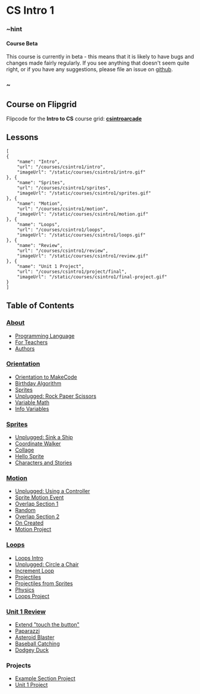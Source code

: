 # CS Intro 1

### ~hint

#### Course Beta

This course is currently in beta - this means that it is likely to have bugs and changes made fairly regularly. If you see anything that doesn't seem quite right, or if you have any suggestions, please file an issue on [github](https://github.com/microsoft/pxt-arcade).

### ~

## Course on Flipgrid

Flipcode for the **Intro to CS** course grid: **[csintroarcade](https://flipgrid.com/csintroarcade)**

## Lessons

```codecard
[
{
    "name": "Intro",
    "url": "/courses/csintro1/intro",
    "imageUrl": "/static/courses/csintro1/intro.gif"
}, {
    "name": "Sprites",
    "url": "/courses/csintro1/sprites",
    "imageUrl": "/static/courses/csintro1/sprites.gif"
}, {
    "name": "Motion",
    "url": "/courses/csintro1/motion",
    "imageUrl": "/static/courses/csintro1/motion.gif"
}, {
    "name": "Loops",
    "url": "/courses/csintro1/loops",
    "imageUrl": "/static/courses/csintro1/loops.gif"
}, {
    "name": "Review",
    "url": "/courses/csintro1/review",
    "imageUrl": "/static/courses/csintro1/review.gif"
}, {
    "name": "Unit 1 Project",
    "url": "/courses/csintro1/project/final",
    "imageUrl": "/static/courses/csintro1/final-project.gif"
}
]
```

## Table of Contents

### [About](/courses/csintro1/about)

* [Programming Language](/courses/csintro1/about/script)
* [For Teachers](/courses/csintro1/about/teachers)
* [Authors](/courses/csintro1/about/authors)

### [Orientation](/courses/csintro1/intro)

* [Orientation to MakeCode](/courses/csintro1/intro/makecode-orientation)
* [Birthday Algorithm](/courses/csintro1/intro/birthday-algorithm)
* [Sprites](/courses/csintro1/intro/sprites)
* [Unplugged: Rock Paper Scissors](/courses/csintro1/intro/unplugged)
* [Variable Math](/courses/csintro1/intro/variable-math)
* [Info Variables](/courses/csintro1/intro/info)

### [Sprites](/courses/csintro1/sprites)

* [Unplugged: Sink a Ship](/courses/csintro1/sprites/unplugged)
* [Coordinate Walker](/courses/csintro1/sprites/coordinate-walker)
* [Collage](/courses/csintro1/sprites/collage)
* [Hello Sprite](/courses/csintro1/sprites/hello-sprite)
* [Characters and Stories](/courses/csintro1/sprites/characters)

### [Motion](/courses/csintro1/motion)

* [Unplugged: Using a Controller](/courses/csintro1/motion/unplugged)
* [Sprite Motion Event](/courses/csintro1/motion/sprite-motion-event)
* [Overlap Section 1](/courses/csintro1/motion/overlap1)
* [Random](/courses/csintro1/motion/random)
* [Overlap Section 2](/courses/csintro1/motion/overlap2)
* [On Created](/courses/csintro1/motion/create-on-create-sprites)
* [Motion Project](/courses/csintro1/motion/project)

### [Loops](/courses/csintro1/loops)

* [Loops Intro](/courses/csintro1/loops/intro)
* [Unplugged: Circle a Chair](/courses/csintro1/loops/unplugged)
* [Increment Loop](/courses/csintro1/loops/increment-loop)
* [Projectiles](/courses/csintro1/loops/projectiles)
* [Projectiles from Sprites](/courses/csintro1/loops/projectile-from)
* [Physics](/courses/csintro1/loops/physics)
* [Loops Project](/courses/csintro1/loops/project)

### [Unit 1 Review](/courses/csintro1/review)

* [Extend "touch the button"](/courses/csintro1/review/touch-the-button)
* [Paparazzi](/courses/csintro1/review/paparazzi)
* [Asteroid Blaster](/courses/csintro1/review/asteroid-blaster)
* [Baseball Catching](/courses/csintro1/review/baseball-catching)
* [Dodgey Duck](/courses/csintro1/review/dodgey-duck)

### Projects

* [Example Section Project](/courses/csintro1/project/example)
* [Unit 1 Project](/courses/csintro1/project/final)
